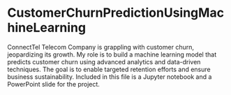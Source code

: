 # CustomerChurnPredictionUsingMachineLearning
ConnectTel Telecom Company is grappling with customer churn, jeopardizing its growth. My role is to build a machine learning model that predicts customer churn using advanced analytics and data-driven techniques. The goal is to enable targeted retention efforts and ensure business sustainability. Included in this file is a Jupyter notebook and a PowerPoint slide for the project.
